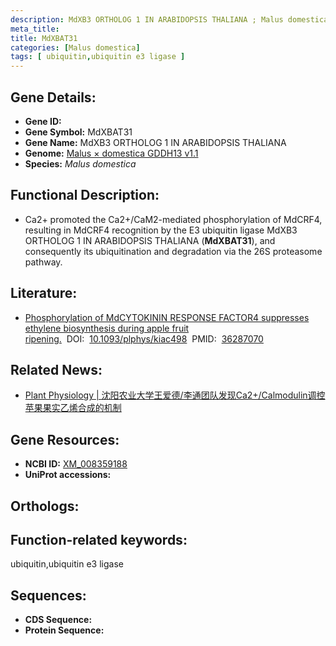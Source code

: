 ```yaml
---
description: MdXB3 ORTHOLOG 1 IN ARABIDOPSIS THALIANA ; Malus domestica
meta_title:
title: MdXBAT31
categories: [Malus domestica]
tags: [ ubiquitin,ubiquitin e3 ligase ]
---
```


## Gene Details:
- **Gene ID:**	[]()
- **Gene Symbol:** MdXBAT31
- **Gene Name:** MdXB3 ORTHOLOG 1 IN ARABIDOPSIS THALIANA
- **Genome:** [Malus × domestica GDDH13 v1.1]()
- **Species:** *Malus domestica*

## Functional Description:
   - Ca2+ promoted the Ca2+/CaM2-mediated phosphorylation of MdCRF4, resulting in MdCRF4 recognition by the E3 ubiquitin ligase MdXB3 ORTHOLOG 1 IN ARABIDOPSIS THALIANA (**MdXBAT31**), and consequently its ubiquitination and degradation via the 26S proteasome pathway.

## Literature:
   - [Phosphorylation of MdCYTOKININ RESPONSE FACTOR4 suppresses ethylene biosynthesis during apple fruit ripening.]( https://academic.oup.com/plphys/article/191/1/694/6774987?login=true)&nbsp;&nbsp;DOI:&nbsp;&nbsp;[10.1093/plphys/kiac498](https://academic.oup.com/plphys/article/191/1/694/6774987?login=true)&nbsp;&nbsp;PMID:&nbsp;&nbsp;[36287070](https://pubmed.ncbi.nlm.nih.gov/36287070/)

## Related News:
   - [Plant Physiology | 沈阳农业大学王爱德/李通团队发现Ca2+/Calmodulin调控苹果果实乙烯合成的机制](https://mp.weixin.qq.com/s?__biz=Mzg3MDEwNDEyMg==&mid=2247540133&idx=5&sn=a52917de6e1d94ff21cae151ecb70e6f&chksm=ce90f0f0f9e779e6f3ccc3010fb57d1c7d25e661a451c494b49febc28f2affd309691e2030a4&scene=27#wechat_redirect)

## Gene Resources:
- **NCBI ID:** [XM_008359188](https://www.ncbi.nlm.nih.gov/gene/?term=XM_008359188)
- **UniProt accessions:** [](https://www.uniprot.org/uniprotkb//entry)

## Orthologs:

## Function-related keywords:
ubiquitin,ubiquitin e3 ligase

## Sequences:
- **CDS Sequence:**
- **Protein Sequence:**
